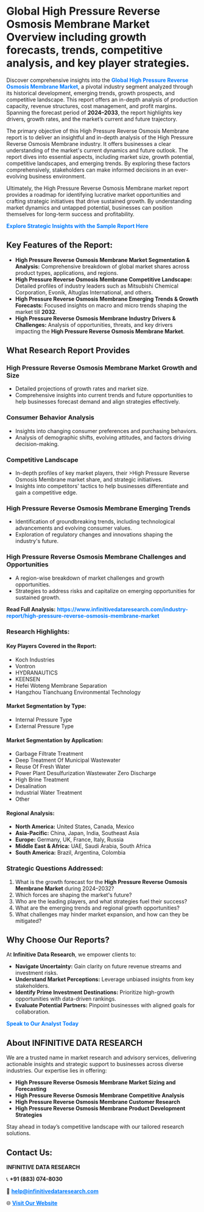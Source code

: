 <h1>Global High Pressure Reverse Osmosis Membrane Market Overview including growth forecasts, trends, competitive analysis, and key player strategies.</h1>
<p>
Discover comprehensive insights into the 
<a href="https://www.infinitivedataresearch.com/industry-report/high-pressure-reverse-osmosis-membrane-market" rel="dofollow" style="color: #007BFF; text-decoration: none;"><strong>Global High Pressure Reverse Osmosis Membrane Market</strong></a>, a pivotal industry segment analyzed through its historical development, emerging trends, growth prospects, and competitive landscape. This report offers an in-depth analysis of production capacity, revenue structures, cost management, and profit margins. Spanning the forecast period of <strong>2024–2033</strong>, the report highlights key drivers, growth rates, and the market’s current and future trajectory.
</p>
<p>
The primary objective of this High Pressure Reverse Osmosis Membrane report is to deliver an insightful and in-depth analysis of the High Pressure Reverse Osmosis Membrane industry. It offers businesses a clear understanding of the market's current dynamics and future outlook. The report dives into essential aspects, including market size, growth potential, competitive landscapes, and emerging trends. By exploring these factors comprehensively, stakeholders can make informed decisions in an ever-evolving business environment.
</p>
<p>
Ultimately, the High Pressure Reverse Osmosis Membrane market report provides a roadmap for identifying lucrative market opportunities and crafting strategic initiatives that drive sustained growth. By understanding market dynamics and untapped potential, businesses can position themselves for long-term success and profitability.
</p>
<p>
<a href="https://www.infinitivedataresearch.com/request-sample/reportId=105229" style="color: #007BFF; text-decoration: none;"><strong>Explore Strategic Insights with the Sample Report Here</strong></a>
</p>

<h2>Key Features of the Report:</h2>
<ul>
<li><strong>High Pressure Reverse Osmosis Membrane Market Segmentation & Analysis:</strong> Comprehensive breakdown of global market shares across product types, applications, and regions.</li>
<li><strong>High Pressure Reverse Osmosis Membrane Competitive Landscape:</strong> Detailed profiles of industry leaders such as Mitsubishi Chemical Corporation, Evonik, Altuglas International, and others.</li>
<li><strong>High Pressure Reverse Osmosis Membrane Emerging Trends & Growth Forecasts:</strong> Focused insights on macro and micro trends shaping the market till <strong>2032</strong>.</li>
<li><strong>High Pressure Reverse Osmosis Membrane Industry Drivers & Challenges:</strong> Analysis of opportunities, threats, and key drivers impacting the <strong>High Pressure Reverse Osmosis Membrane Market</strong>.</li>
</ul>

<h2>What Research Report Provides</h2>
<h3>High Pressure Reverse Osmosis Membrane Market Growth and Size</h3>
<ul>
<li>Detailed projections of growth rates and market size.</li>
<li>Comprehensive insights into current trends and future opportunities to help businesses forecast demand and align strategies effectively.</li>
</ul>

<h3>Consumer Behavior Analysis</h3>
<ul>
<li>Insights into changing consumer preferences and purchasing behaviors.</li>
<li>Analysis of demographic shifts, evolving attitudes, and factors driving decision-making.</li>
</ul>

<h3>Competitive Landscape</h3>
<ul>
<li>In-depth profiles of key market players, their >High Pressure Reverse Osmosis Membrane market share, and strategic initiatives.</li>
<li>Insights into competitors' tactics to help businesses differentiate and gain a competitive edge.</li>
</ul>

<h3>High Pressure Reverse Osmosis Membrane Emerging Trends</h3>
<ul>
<li>Identification of groundbreaking trends, including technological advancements and evolving consumer values.</li>
<li>Exploration of regulatory changes and innovations shaping the industry's future.</li>
</ul>

<h3>High Pressure Reverse Osmosis Membrane Challenges and Opportunities</h3>
<ul>
<li>A region-wise breakdown of market challenges and growth opportunities.</li>
<li>Strategies to address risks and capitalize on emerging opportunities for sustained growth.</li>
</ul>
<p><strong>Read Full Analysis:</strong> <a href="https://www.infinitivedataresearch.com/industry-report/high-pressure-reverse-osmosis-membrane-market" rel="dofollow" style="color: #007BFF; text-decoration: none;"><strong>https://www.infinitivedataresearch.com/industry-report/high-pressure-reverse-osmosis-membrane-market</strong></a></p>
<h3>Research Highlights:</h3>
<h4>Key Players Covered in the Report:</h4>
<ul><li>Koch Industries</li><li>Vontron</li><li>HYDRANAUTICS</li><li>KEENSEN</li><li>Hefei Woteng Membrane Separation</li><li>Hangzhou Tianchuang Environmental Technology</li></ul>
<h4>Market Segmentation by Type:</h4>
<ul><li>Internal Pressure Type</li><li>External Pressure Type</li></ul>
<h4>Market Segmentation by Application:</h4>
<ul><li>Garbage Filtrate Treatment</li><li>Deep Treatment Of Municipal Wastewater</li><li>Reuse Of Fresh Water</li><li>Power Plant Desulfurization Wastewater Zero Discharge</li><li>High Brine Treatment</li><li>Desalination</li><li>Industrial Water Treatment</li><li>Other</li></ul>

<h4>Regional Analysis:</h4>
<ul>
<li><strong>North America:</strong> United States, Canada, Mexico</li>
<li><strong>Asia-Pacific:</strong> China, Japan, India, Southeast Asia</li>
<li><strong>Europe:</strong> Germany, UK, France, Italy, Russia</li>
<li><strong>Middle East & Africa:</strong> UAE, Saudi Arabia, South Africa</li>
<li><strong>South America:</strong> Brazil, Argentina, Colombia</li>
</ul>

<h3>Strategic Questions Addressed:</h3>
<ol>
<li>What is the growth forecast for the <strong>High Pressure Reverse Osmosis Membrane Market</strong> during 2024–2032?</li>
<li>Which forces are shaping the market's future?</li>
<li>Who are the leading players, and what strategies fuel their success?</li>
<li>What are the emerging trends and regional growth opportunities?</li>
<li>What challenges may hinder market expansion, and how can they be mitigated?</li>
</ol>

<h2>Why Choose Our Reports?</h2>
<p>At <strong>Infinitive Data Research</strong>, we empower clients to:</p>
<ul>
<li><strong>Navigate Uncertainty:</strong> Gain clarity on future revenue streams and investment risks.</li>
<li><strong>Understand Market Perceptions:</strong> Leverage unbiased insights from key stakeholders.</li>
<li><strong>Identify Prime Investment Destinations:</strong> Prioritize high-growth opportunities with data-driven rankings.</li>
<li><strong>Evaluate Potential Partners:</strong> Pinpoint businesses with aligned goals for collaboration.</li>
</ul>
<p><a href="https://www.infinitivedataresearch.com/industry-report/high-pressure-reverse-osmosis-membrane-market" rel="dofollow" style="color: #007BFF; text-decoration: none;"><strong>Speak to Our Analyst Today</strong></a></p>

<h2>About INFINITIVE DATA RESEARCH</h2>
<p>We are a trusted name in market research and advisory services, delivering actionable insights and strategic support to businesses across diverse industries. Our expertise lies in offering:</p>
<ul>
<li><strong>High Pressure Reverse Osmosis Membrane Market Sizing and Forecasting</strong></li>
<li><strong>High Pressure Reverse Osmosis Membrane Competitive Analysis</strong></li>
<li><strong>High Pressure Reverse Osmosis Membrane Customer Research</strong></li>
<li><strong>High Pressure Reverse Osmosis Membrane Product Development Strategies</strong></li>
</ul>
<p>Stay ahead in today’s competitive landscape with our tailored research solutions.</p>

<h2>Contact Us:</h2>
<p><strong>INFINITIVE DATA RESEARCH</strong></p>
<p>📞 <strong>+91 (883) 074-8030</strong></p>
<p>📧 <strong><a href="mailto:help@infinitivedataresearch.com" style="color: #007BFF;">help@infinitivedataresearch.com</a></strong></p>
<p>🌐 <strong><a href="https://www.infinitivedataresearch.com" rel="dofollow" style="color: #007BFF;">Visit Our Website</a></strong></p>